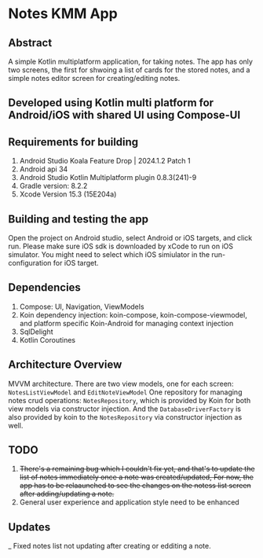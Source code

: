 # Notes KMM App

## Abstract
A simple Kotlin multiplatform application, for taking notes.
The app has only two screens, the first for shwoing a list of cards for the stored notes, and a simple notes editor screen for creating/editing notes.

## Developed using Kotlin multi platform for Android/iOS with shared UI using Compose-UI

## Requirements for building
1. Android Studio Koala Feature Drop | 2024.1.2 Patch 1
2. Android api 34
4. Android Studio Kotlin Multiplatform plugin 0.8.3(241)-9
5. Gradle version: 8.2.2
3. Xcode Version 15.3 (15E204a)

## Building and testing the app
Open the project on Android studio, select Android or iOS targets, and click run.
Please make sure iOS sdk is downloaded by xCode to run on iOS simulator.
You might need to select which iOS simiulator in the run-configuration for iOS target.

## Dependencies
1. Compose:
   UI, Navigation, ViewModels
2. Koin dependency injection:
  koin-compose, koin-compose-viewmodel, and platform specific Koin-Android for managing context injection
3. SqlDelight
4. Kotlin Coroutines

## Architecture Overview
MVVM architecture. There are two view models, one for each screen: `NotesListViewModel` and `EditNoteViewModel`
One repository for managing notes crud operations: `NotesRepository`, which is provided by Koin for both view models via constructor injection.
And the `DatabaseDriverFactory` is also provided by koin to the `NotesRepository` via constructor injection as well.

## TODO
1. ~~There's a remaining bug which I couldn't fix yet, and that's to update the list of notes immediately once a note was created/updated, For now, the app has to be relaaunched to see the changes on the notess list screen after adding/updating a note.~~
2. General user experience and application style need to be enhanced

## Updates
_ Fixed notes list not updating after creating or edditing a note.


